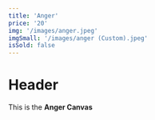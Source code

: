```yaml
---
title: 'Anger'
price: '20'
img: '/images/anger.jpeg'
imgSmall: '/images/anger (Custom).jpeg'
isSold: false
---
```


# Header
This is the **Anger Canvas**